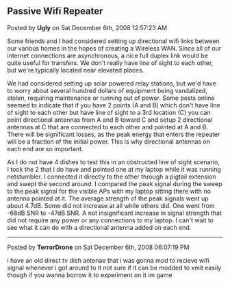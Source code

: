 ## Passive Wifi Repeater
Posted by **Ugly** on Sat December 6th, 2008 12:57:23 AM

Some friends and I had considered setting up directional wifi links between our various homes in the hopes of creating a Wireless WAN. Since all of our internet connections are asynchronous, a nice full duplex link would be quite useful for transfers. We don't really have line of sight to each other, but we're typically located near elevated places.

We had considered setting up solar powered relay stations, but we'd have to worry about several hundred dollars of equipment being vandalized, stolen, requiring maintenance or running out of power. Some posts online seemed to indicate that if you have 2 points (A and B) which don't have line of sight to each other but have line of sight to a 3rd location (C) you can point directional antennas from A and B toward C and setup 2 directional antennas at C that are connected to each other and pointed at A and B. There will be significant losses, as the peak energy that enters the repeater will be a fraction of the initial power. This is why directional antennas on each end are so important.

As I do not have 4 dishes to test this in an obstructed line of sight scenario, I took the 2 that I do have and pointed one at my laptop while it was running netstumbler. I connected it directly to the other through a pigtail extension and swept the second around. I compared the peak signal during the sweep to the peak signal for the visible APs with my laptop sitting there with no antenna pointed at it. The average strength of the peak signals went up about 4.7dB. Some did not increase at all while others did. One went from -68dB SNR to -47dB SNR. A not insignificant increase in signal strength that did not require any power or any connections to my laptop. I can't wait to see what it can do with a directional antenna added on each end.

--------------------------------------------------------------------------------

Posted by **TerrorDrone** on Sat December 6th, 2008 06:07:19 PM

i have an old direct tv dish antenae that i was gonna mod to recieve wifi signal whenever i got around to it 
not sure if it can be modded to xmit easily though if you wanna borrow it to experiment on it im game
